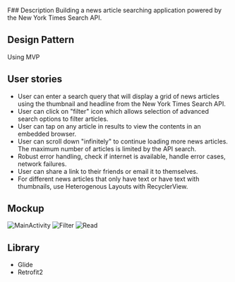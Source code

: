 F## Description 
Building a news article searching application powered by the New York Times Search API.

## Design Pattern
Using MVP

## User stories
- User can enter a search query that will display a grid of news articles using the thumbnail and headline from the New York Times Search API.
- User can click on "filter" icon which allows selection of advanced search options to filter articles. 
- User can tap on any article in results to view the contents in an embedded browser.
- User can scroll down "infinitely" to continue loading more news articles. The maximum number of articles is limited by the API search.
- Robust error handling, check if internet is available, handle error cases, network failures. 
- User can share a link to their friends or email it to themselves.
- For different news articles that only have text or have text with thumbnails, use Heterogenous Layouts with RecyclerView.

## Mockup
![MainActivity](https://user-images.githubusercontent.com/38346869/59287721-7196b600-8c9c-11e9-9c75-42baf6415236.PNG)
![Filter](https://user-images.githubusercontent.com/38346869/59287723-722f4c80-8c9c-11e9-9ef5-b295dd62695c.PNG)
![Read](https://user-images.githubusercontent.com/38346869/59287721-7196b600-8c9c-11e9-9c75-42baf6415236.PNG)

## Library 
- Glide
- Retrofit2
